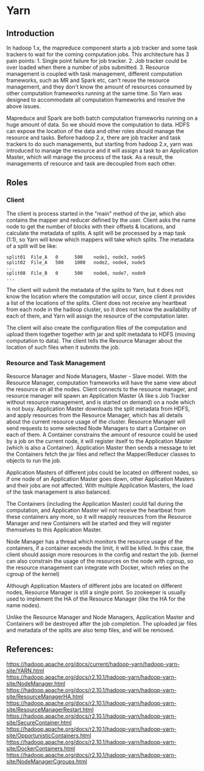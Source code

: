 # Yarn

## Introduction
In hadoop 1.x, the mapreduce component starts a job tracker and some task trackers to wait for the coming computation jobs.
This architecture has 3 pain points: 1. Single point failure for job tracker. 2. Job tracker could be over loaded when there
a number of jobs submitted. 3. Resource management is coupled with task management, different computation frameworks, such
as MR and Spark etc, can't reuse the resource management, and they don't know the amount of resources consumed by other 
computation frameworks running at the same time. So Yarn was designed to accommodate all computation frameworks
and resolve the above issues.   

Mapreduce and Spark are both batch computation frameworks running on a huge amount of data. So we should move the computation to data.
HDFS can expose the location of the data and other roles should manage the resource and tasks. Before hadoop 2.x, there
are job tracker and task trackers to do such managements, but starting from hadoop 2.x, yarn was introduced to manage the
resource and it will assign a task to an Application Master, which will manage the process of the task. As a result, the 
managements of resource and task are decoupled from each other.

## Roles

### Client
The client is process started in the "main" method of the jar, which also contains the mapper and reducer defined by the
user. Client asks the name node to get the number of blocks with their offsets & locations, and calculate the metadata of
splits. A split will be processed by a map task (1:1), so Yarn will know which mappers will take which splits. The
metadata of a split will be like:
```
split01  File_A   0      500    node1, node3, node5
split02  File_A   500    1000   node2, node4, node5
...
split08  File_B   0      500    node6, node7, node9
...
``` 
The client will submit the metadata of the splits to Yarn, but it does not know the location where the computation will
occur, since client it provides a list of the locations of the splits. Client does not receive any heartbeat 
from each node in the hadoop cluster, so it does not know the availability of each of them, and Yarn will assign the
resource of the computation later.  

The client will also create the configuration files of the computation and upload them together together with jar and
split metadata to HDFS (moving computation to data). The client tells the Resource Manager about the location of such 
files when it submits the job.  

### Resource and Task Management
Resource Manager and Node Managers, Master - Slave model. With the Resource Manager, computation frameworks will have the same view about the resource 
on all the nodes. Client connects to the resource manager, and resource manager will spawn an Application Master (A like s Job Tracker
without resource management, and is started on demand) on a node which is not busy. Application Master downloads the split 
metadata from HDFS, and apply resources from the Resource Manager, which has all details about the 
current resource usage of the cluster. Resource Manager will send requests to some selected Node Managers to start a Container on each 
of them. A Container constrains the amount of resource could be used by a job on the current node, it will register itself
to the Application Master (which is also a Container). Application Master then sends a message to let the Containers fetch
the jar files and reflect the Mapper/Reducer classes to objects to run the job.  

Application Masters of different jobs could be located on different nodes, so if one node of an Application Master goes down, 
other Application Masters and their jobs are not affected. With multiple Application Masters, the load of the task 
management is also balanced.  

The Containers (including the Application Master) could fail during the computation, and Application Master wil not receive
the heartbeat from these containers any more, so it will reapply resources from the Resource Manager and new Containers 
will be started and they will register themselves to this Application Master.   

Node Manager has a thread which monitors the resource usage of the containers, if a container exceeds the limit, it 
will be killed. In this case, the client should assign more resources in the config and restart the job. (kernel can also
constrain the usage of the resources on the node with cgroup, so the resource management can integrate with Docker, which
relies on the cgroup of the kernel)

Although Application Masters of different jobs are located on different nodes, Resource Manager is still a single point. 
So zookeeper is usually used to implement the HA of the Resource Manager (like the HA for the name nodes).   

Unlike the Resource Manager and Node Managers, Application Master and Containers will be destroyed after the job completion.
The uploaded jar files and metadata of the splits are also temp files, and will be removed.

## References:
https://hadoop.apache.org/docs/current/hadoop-yarn/hadoop-yarn-site/YARN.html  
https://hadoop.apache.org/docs/r2.10.1/hadoop-yarn/hadoop-yarn-site/NodeManager.html  
https://hadoop.apache.org/docs/r2.10.1/hadoop-yarn/hadoop-yarn-site/ResourceManagerHA.html  
https://hadoop.apache.org/docs/r2.10.1/hadoop-yarn/hadoop-yarn-site/ResourceManagerRestart.html  
https://hadoop.apache.org/docs/r2.10.1/hadoop-yarn/hadoop-yarn-site/SecureContainer.html  
https://hadoop.apache.org/docs/r2.10.1/hadoop-yarn/hadoop-yarn-site/OpportunisticContainers.html  
https://hadoop.apache.org/docs/r2.10.1/hadoop-yarn/hadoop-yarn-site/DockerContainers.html  
https://hadoop.apache.org/docs/r2.10.1/hadoop-yarn/hadoop-yarn-site/NodeManagerCgroups.html  